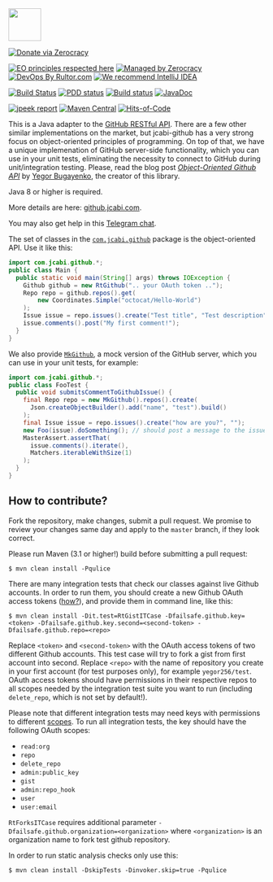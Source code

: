 <img src="http://img.jcabi.com/logo-square.png" width="64px" height="64px" />

[![Donate via Zerocracy](https://www.0crat.com/contrib-badge/C9R53K5JA.svg)](https://www.0crat.com/contrib/C9R53K5JA)

[![EO principles respected here](http://www.elegantobjects.org/badge.svg)](http://www.elegantobjects.org)
[![Managed by Zerocracy](https://www.0crat.com/badge/C3RUBL5H9.svg)](https://www.0crat.com/p/C3RUBL5H9)
[![DevOps By Rultor.com](http://www.rultor.com/b/jcabi/jcabi-github)](http://www.rultor.com/p/jcabi/jcabi-github)
[![We recommend IntelliJ IDEA](http://www.elegantobjects.org/intellij-idea.svg)](https://www.jetbrains.com/idea/)

[![Build Status](https://travis-ci.org/jcabi/jcabi-github.svg?branch=master)](https://travis-ci.org/jcabi/jcabi-github)
[![PDD status](http://www.0pdd.com/svg?name=jcabi/jcabi-github)](http://www.0pdd.com/p?name=jcabi/jcabi-github)
[![Build status](https://ci.appveyor.com/api/projects/status/rdhq60kvt75ic3cv/branch/master?svg=true)](https://ci.appveyor.com/project/yegor256/jcabi-github/branch/master)
[![JavaDoc](https://img.shields.io/badge/javadoc-html-blue.svg)](http://www.javadoc.io/doc/com.jcabi/jcabi-github)

[![jpeek report](http://i.jpeek.org/com.jcabi/jcabi-github/badge.svg)](http://i.jpeek.org/com.jcabi/jcabi-github/)
[![Maven Central](https://maven-badges.herokuapp.com/maven-central/com.jcabi/jcabi-github/badge.svg)](https://maven-badges.herokuapp.com/maven-central/com.jcabi/jcabi-github)
[![Hits-of-Code](https://hitsofcode.com/github/jcabi/jcabi-github)](https://hitsofcode.com/view/github/jcabi/jcabi-github)

This is a Java adapter to the [GitHub RESTful API](https://developer.github.com/v3/).
There are a few other similar implementations on the market, but jcabi-github has a very strong
focus on object-oriented principles of programming. On top of that,
we have a unique implemenation of GitHub server-side functionality,
which you can use in your unit tests, eliminating the necessity to connect
to GitHub during unit/integration testing.
Please, read the blog post
[_Object-Oriented Github API_](http://www.yegor256.com/2014/05/14/object-oriented-github-java-sdk.html)
by [Yegor Bugayenko](https://www.yegor256.com), the creator of this library.

Java 8 or higher is required.

More details are here: [github.jcabi.com](http://github.jcabi.com/).

You may also get help in this [Telegram chat](https://t.me/elegantobjects).

The set of classes in the
[`com.jcabi.github`](https://static.javadoc.io/com.jcabi/jcabi-github/1.0/com/jcabi/github/package-frame.html)
package is the object-oriented API. Use it like this:

```java
import com.jcabi.github.*;
public class Main {
  public static void main(String[] args) throws IOException {
    Github github = new RtGithub(".. your OAuth token ..");
    Repo repo = github.repos().get(
        new Coordinates.Simple("octocat/Hello-World")
    );
    Issue issue = repo.issues().create("Test title", "Test description");
    issue.comments().post("My first comment!");
  }
}
```

We also provide [`MkGithub`](https://static.javadoc.io/com.jcabi/jcabi-github/1.0/com/jcabi/github/mock/MkGithub.html),
a mock version of the GitHub server, which
you can use in your unit tests, for example:

```java
import com.jcabi.github.*;
public class FooTest {
  public void submitsCommentToGithubIssue() {
    final Repo repo = new MkGithub().repos().create(
      Json.createObjectBuilder().add("name", "test").build()
    );
    final Issue issue = repo.issues().create("how are you?", "");
    new Foo(issue).doSomething(); // should post a message to the issue
    MasterAssert.assertThat(
      issue.comments().iterate(),
      Matchers.iterableWithSize(1)
    );
  }
}
```

## How to contribute?

Fork the repository, make changes, submit a pull request.
We promise to review your changes same day and apply to
the `master` branch, if they look correct.

Please run Maven (3.1 or higher!) build before submitting a pull request:

```
$ mvn clean install -Pqulice
```

There are many integration tests that check our classes against
live Github accounts. In order to run them, you should create
a new Github OAuth access tokens
([how?](https://help.github.com/articles/creating-an-access-token-for-command-line-use)),
and provide them in command line, like this:

```
$ mvn clean install -Dit.test=RtGistITCase -Dfailsafe.github.key=<token> -Dfailsafe.github.key.second=<second-token> -Dfailsafe.github.repo=<repo>
```

Replace `<token>` and `<second-token>` with the OAuth access tokens of two different Github
accounts. This test case will try to fork a gist from first account into second. Replace
`<repo>` with the name of repository you create in your first account (for test purposes
only), for example `yegor256/test`. OAuth access tokens should have permissions in their
respective repos to all scopes needed by the integration test suite you want to run
(including `delete_repo`, which is not set by default!).

Please note that different integration tests may need keys with permissions to different
[scopes](https://developer.github.com/v3/oauth/#scopes). To run all integration tests, the key should
have the following OAuth scopes:

  - `read:org`
  - `repo`
  - `delete_repo`
  - `admin:public_key`
  - `gist`
  - `admin:repo_hook`
  - `user`
  - `user:email`

`RtForksITCase` requires additional parameter `-Dfailsafe.github.organization=<organization>`
where `<organization>` is an organization name to fork test github repository.

In order to run static analysis checks only use this:

```
$ mvn clean install -DskipTests -Dinvoker.skip=true -Pqulice
```

